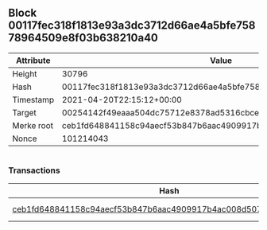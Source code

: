 ## Block 00117fec318f1813e93a3dc3712d66ae4a5bfe75878964509e8f03b638210a40

Attribute | Value
--- | ---
Height | 30796
Hash | 00117fec318f1813e93a3dc3712d66ae4a5bfe75878964509e8f03b638210a40
Timestamp | 2021-04-20T22:15:12+00:00
Target | 00254142f49eaaa504dc75712e8378ad5316cbcead634704b3734b6271167cc4
Merke root | ceb1fd648841158c94aecf53b847b6aac4909917b4ac008d5076cb27576dbcc1
Nonce | 101214043

```

```

### Transactions

Hash | Amount
--- | ---
[ceb1fd648841158c94aecf53b847b6aac4909917b4ac008d5076cb27576dbcc1](ceb1fd648841158c94aecf53b847b6aac4909917b4ac008d5076cb27576dbcc1.md) | 10.00000000 SKEPTI 
